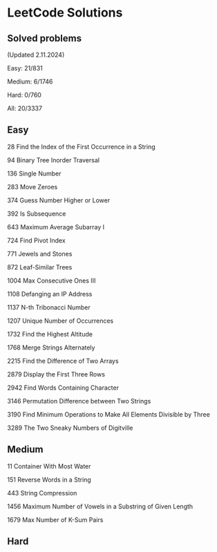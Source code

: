 # LeetCode Solutions

## Solved problems

(Updated 2.11.2024)

Easy: 21/831

Medium: 6/1746

Hard: 0/760

All: 20/3337

## Easy

28 Find the Index of the First Occurrence in a String

94 Binary Tree Inorder Traversal

136 Single Number

283 Move Zeroes

374 Guess Number Higher or Lower

392 Is Subsequence

643 Maximum Average Subarray I

724 Find Pivot Index

771 Jewels and Stones

872 Leaf-Similar Trees

1004 Max Consecutive Ones III

1108 Defanging an IP Address

1137 N-th Tribonacci Number

1207 Unique Number of Occurrences

1732 Find the Highest Altitude

1768 Merge Strings Alternately

2215 Find the Difference of Two Arrays

2879 Display the First Three Rows

2942 Find Words Containing Character

3146 Permutation Difference between Two Strings

3190 Find Minimum Operations to Make All Elements Divisible by Three

3289 The Two Sneaky Numbers of Digitville

## Medium

11 Container With Most Water

151 Reverse Words in a String

443 String Compression

1456 Maximum Number of Vowels in a Substring of Given Length

1679 Max Number of K-Sum Pairs

## Hard
